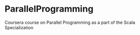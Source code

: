 # ParallelProgramming
Coursera course on Parallel Programming as a part of the Scala Specialization
